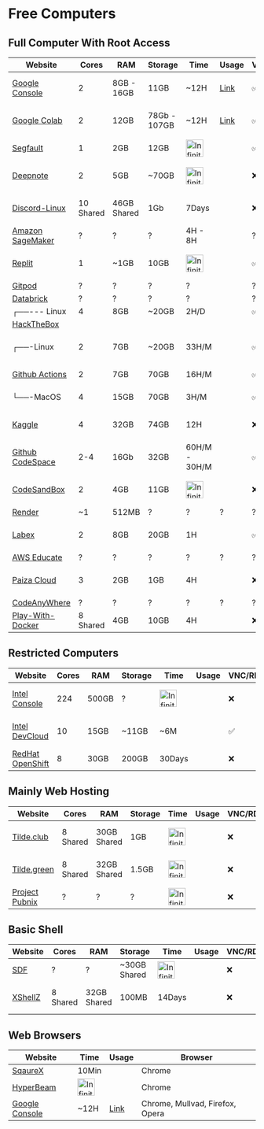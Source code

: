 # Free Computers

## Full Computer With Root Access
| Website                                                        | Cores | RAM        | Storage      | Time | Usage | VNC/RDP            |        dGPU        |         OS
|----------------------------------------------------------------|-------|------------|--------------|------|-------|--------------------|--------------------|--------------------
| [Google Console](https://console.cloud.google.com)             |   2   | 8GB - 16GB |   11GB       | ~12H |[Link](https://aa.is-a.dev/freecomp/GConsole/)| :white_check_mark: |        :x:         | Debian GNU/Linux 11
| [Google Colab](https://colab.research.google.com/)             |   2   |    12GB    | 78Gb - 107GB | ~12H |[Link](https://aa.is-a.dev/freecomp/GColab/)| :white_check_mark: | :white_check_mark: | Ubuntu 22.04.3 LTS
| [Segfault](https://shell.segfault.net/#/dashboard)             |   1   |    2GB     |     12GB     |  <img src="https://cdn-icons-png.flaticon.com/128/9380/9380089.png" alt="Infinity Symbol" width="35"> |       | :white_check_mark: |         :x:        | Kali GNU/Linux
| [Deepnote](https://deepnote.com/)                              |   2   |    5GB     |    ~70GB     | <img src="https://cdn-icons-png.flaticon.com/128/8438/8438595.png" alt="Infinity Symbol" width="35">     |       |        :x:         |        :x:         | Debian GNU/Linux 10
| [Discord-Linux](https://discord-linux.com/)                    |  10 Shared  | 46GB Shared|      1Gb        | 7Days|       |        :x:         |        :x:         | Debian GNU/Linux 11
| [Amazon SageMaker](https://aws.amazon.com/sagemaker/)          |   ?   |     ?      |      ?       |  4H - 8H   |       |         ?          | :white_check_mark: | ?
| [Replit](https://replit.com/)                                  |   1   |    ~1GB    |     10GB     | <img src="https://cdn-icons-png.flaticon.com/128/9380/9380089.png" alt="Infinity Symbol" width="35">      |       | :white_check_mark: |        :x:         | Debian GNU/Linux 10
| [Gitpod](https://www.gitpod.io/)                               |   ?   |     ?      |      ?       |  ?   |       |        ?           |       ?            | ?
| [Databrick](https://databricks.com/)                           |   ?   |     ?      |      ?       |  ?   |       |        ?           |        ?           | ?
|          ┌──--- Linux                                          |   4   |    8GB     |    ~20GB     | 2H/D |       | :white_check_mark: |        :x:         | Parrot OS
| [HackTheBox](https://academy.hackthebox.com/)                  |       |            |              |      |       |                    |                    |
|          ┌──-Linux                                             |   2   |    7GB     |    ~20GB     |33H/M |       | :white_check_mark: |        :x:         | Ubuntu 22.04.4 LTS
| [Github Actions](https://github.com/features/actions)          |   2   |    7GB     |     70GB     |16H/M |       | :white_check_mark: |        :x:         | Windows 10
|          └──-MacOS                                             |   4   |    15GB    |     70GB     | 3H/M |       | :white_check_mark: |        :x:         | MacOS Monterey
| [Kaggle](https://www.kaggle.com/)                              |   4   |    32GB    |     74GB     | 12H  |       |        :x:         | :white_check_mark: | Ubuntu 20.04.6 LTS
| [Github CodeSpace](https://github.com/features/codespaces)     |  2-4  |    16Gb    |     32GB     |60H/M - 30H/M |       | :white_check_mark: |        :x:         | Ubuntu 20.04.6 LTS
| [CodeSandBox](https://codesandbox.io/)                         |   2   |    4GB     |     11GB     |<img src="https://cdn-icons-png.flaticon.com/128/3981/3981909.png" alt="Infinity Symbol" width="35">      |       |        :x:         |        :x:         | Debian GNU/Linux 12
| [Render](https://render.com/)                                  |  ~1   |   512MB    |      ?       |   ?  |   ?   |        ?           |         ?          | ?
| [Labex](https://labex.io/)                                     |   2   |    8GB     |     20GB     |  1H  |       | :white_check_mark: |                    |Ubuntu 22.04.4 LTS
| [AWS Educate](https://www.awseducate.com/)                     |   ?   |     ?      |      ?       |   ?  |   ?   |        ?           |         ?          | ?
| [Paiza Cloud](https://paiza.cloud/)                            |   3   |    2GB     |     1GB      |  4H  |       |        :x:         |        :x:         | Ubuntu 18.04.3 LTS
| [CodeAnyWhere](https://codeanywhere.com/)                      |   ?   |     ?      |      ?       |   ?  |   ?   |        ?           |         ?          | ?
| [Play-With-Docker](https://labs.play-with-docker.com)          | 8 Shared |  4GB    |     10GB     |  4H  |      |        :x:         |        :x:         | Alpine


## Restricted Computers

| Website                                                        | Cores | RAM        | Storage      | Time | Usage | VNC/RDP            |        dGPU        |         OS
|----------------------------------------------------------------|-------|------------|--------------|------|-------|--------------------|--------------------|--------------------
| [Intel Console](https://console.cloud.intel.com/)              |  224  |   500GB    |       ?      |  <img src="https://cdn-icons-png.flaticon.com/128/8438/8438595.png" alt="Infinity Symbol" width="35">    |       |        :x:         |        ?         | Ubuntu 22.04.4 LTS
| [Intel DevCloud](https://devcloud.intel.com/oneapi/get_started/baseToolkitSamples/)             |   10  |    15GB    |     ~11GB    |  ~6M    |       | :white_check_mark: |        :x:         | Ubuntu 18.04.3 LTS
| [RedHat OpenShift](https://console.redhat.com/openshift/sandbox)| 8    |    30GB    |     200GB    |  30Days|      |        :x:         |        :x:         | Fedora

## Mainly Web Hosting

| Website                                                        | Cores | RAM        | Storage      | Time | Usage | VNC/RDP            |        dGPU        |         OS
|----------------------------------------------------------------|-------|------------|--------------|------|-------|--------------------|--------------------|--------------------
| [Tilde.club](http://tilde.club/)                               | 8 Shared | 30GB Shared |  1GB       |<img src="https://cdn-icons-png.flaticon.com/128/12500/12500121.png" alt="Infinity Symbol" width="35">   |       |        :x:         |        :x:         | Fedora Linux 38
| [Tilde.green](https://tilde.green/)                            | 8 Shared | 32GB Shared |    1.5GB       |<img src="https://cdn-icons-png.flaticon.com/128/8196/8196681.png" alt="Infinity Symbol" width="35">  |       |        :x:         |        :x:         | Ubuntu 22.04.4 LTS
| [Project Pubnix](https://projectsegfau.lt/)                    |   ?   |     ?      |      ?       |<img src="https://cdn-icons-png.flaticon.com/128/10490/10490599.png" alt="Infinity Symbol" width="35">  |       |        :x:         |        :x:         | ?

## Basic Shell

| Website                                                        | Cores | RAM        | Storage      | Time | Usage | VNC/RDP            |        dGPU        |         OS
|----------------------------------------------------------------|-------|------------|--------------|------|-------|--------------------|--------------------|--------------------
| [SDF](http://sdf.org/)                                         |   ?   |     ?      | ~30GB Shared | <img src="https://cdn-icons-png.flaticon.com/128/12500/12500121.png" alt="Infinity Symbol" width="35"> |       |        :x:         |        :x:         | ?
| [XShellZ](https://www.xshellz.com/)                             |  8 Shared | 32GB Shared |   100MB | 14Days |       |        :x:         |        :x:         | Debian GNU/Linux 11

## Web Browsers

| Website                                                        |  Time | Usage |   Browser
|----------------------------------------------------------------|-------|-------|-----------
| [SqaureX](https://sqrx.com/)                                   |  10Min|       | Chrome
| [HyperBeam](https://watch.hyperbeam.com/)                      | <img src="https://cdn-icons-png.flaticon.com/128/10910/10910662.png" alt="Infinity Symbol" width="35">|       | Chrome
| [Google Console](https://console.cloud.google.com)             |  ~12H |[Link](https://aa.is-a.dev/freecomp/GConsoleBrowser/)| Chrome, Mullvad, Firefox, Opera
